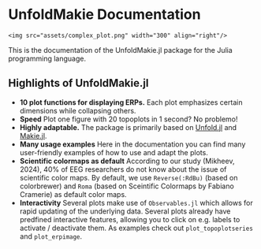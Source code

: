# UnfoldMakie Documentation

```@raw html
<img src="assets/complex_plot.png" width="300" align="right"/>
```

This is the documentation of the UnfoldMakie.jl package for the Julia programming language. 

## Highlights of UnfoldMakie.jl

- **10 plot functions for displaying ERPs.**
Each plot emphasizes certain dimensions while collapsing others.
- **Speed**
Plot one figure with 20 topoplots in 1 second? No problemo!
- **Highly adaptable.**
The package is primarily based on [Unfold.jl](https://github.com/unfoldtoolbox/unfold.jl/) and [Makie.jl](https://makie.juliaplots.org/stable/).
- **Many usage examples**
Here in the documentation you can find many user-friendly examples of how to use and adapt the plots.
- **Scientific colormaps as default**
According to our study (Mikheev, 2024), 40% of EEG researchers do not know about the issue of scientific color maps. By default, we use `Reverse(:RdBu)` (based on colorbrewer) and `Roma` (based on Sceintific Colormaps by Fabiano Cramerie) as default color maps. 
- **Interactivity** 
Several plots make use of `Observables.jl` which allows for rapid updating of the underlying data. Several plots already have predfined interactive features, allowing you to click on e.g. labels to activate / deactivate them. As examples check out `plot_topoplotseries` and `plot_erpimage`.
